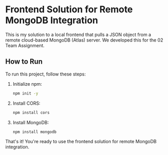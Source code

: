 # Frontend Solution for Remote MongoDB Integration

This is my solution to a local frontend that pulls a JSON object from a remote cloud-based MongoDB (Atlas) server. We developed this for the 02 Team Assignment.

## How to Run

To run this project, follow these steps:

1. Initialize npm:
    ```bash
    npm init -y
    ```

2. Install CORS:
    ```bash
    npm install cors
    ```

3. Install MongoDB:
    ```bash
    npm install mongodb
    ```

That's it! You're ready to use the frontend solution for remote MongoDB integration.

